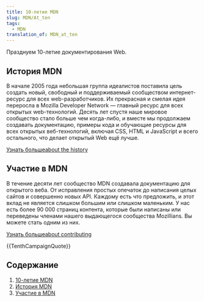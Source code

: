 ```yaml
---
title: 10-летие MDN
slug: MDN/At_ten
tags:
  - MDN
translation_of: MDN_at_ten
---
```


Празднуем 10-летие документирования Web.

## История MDN

В начале 2005 года небольшая группа идеалистов поставила цель создать новый, свободный и поддерживаемый сообществом интернет-ресурс для всех web-разработчиков. Их прекрасная и смелая идея переросла в Mozilla Developer Network — главный ресурс для всех открытых web-технологий. Десять лет спустя наше мировое сообщество стало больше чем когда-либо, и вместе мы продолжаем создавать документацию, примеры кода и обучающие ресурсы для всех открытых веб-технологий, включая CSS, HTML и JavaScript и всего остального, что делает открытый Web ещё лучше.

[Узнать большеabout the history](/ru/docs/MDN_at_ten/History_of_MDN)

## Участие в MDN

В течение десяти лет сообщество MDN создавала документацию для открытого веба. От исправления простых опечаток до написания целых сайтов и совершенно новых API. Каждому есть что предложить, и этот вклад не является слишком большим или слишком маленьким. У нас есть более 90 000 страниц контента, которые были написаны или переведены членами нашего выдающегося сообщества Mozillians. Вы можете стать одним из них.

[Узнать большеabout contributing](/ru/docs/MDN_at_ten/Contributing_to_MDN)

{{TenthCampaignQuote}}

## Содержание

1. [10-летие MDN](/ru/docs/MDN_at_ten/)
2. [История MDN](/ru/docs/MDN_at_ten/History_of_MDN)
3. [Участие в MDN](/ru/docs/MDN_at_ten/Contributing_to_MDN)
